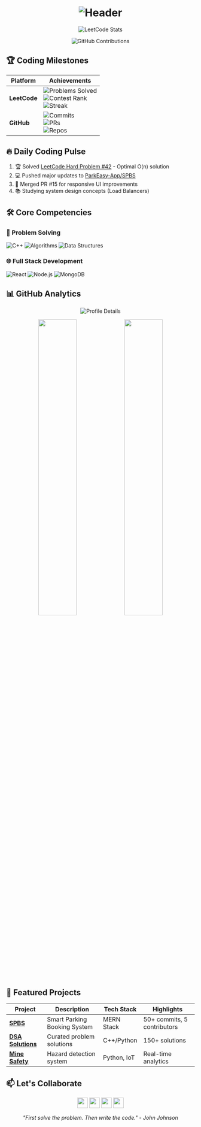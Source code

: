 <h1 align="center">
  <img src="https://readme-typing-svg.herokuapp.com?font=Righteous&size=35&duration=4000&color=38BDF8&center=true&vCenter=true&width=800&lines=Thamilarasan+G P;Building+Innovative+Tech+for+Safer+Mines;Full+Stack+Developer+%7C+DSA+Specialist" alt="Header" />
</h1>

<div align="center">
  
  ![LeetCode Stats](https://leetcard.jacoblin.cool/thamilarasangp?theme=dark&font=Roboto&ext=contest,heatmap)
  
  ![GitHub Contributions](https://github-readme-activity-graph.vercel.app/graph?username=Thamilarasan-gp&theme=github-dark&hide_border=true&area=true&custom_title=My%20Development%20Trajectory)
  
</div>

## 🏆 Coding Milestones

<div align="center">
  
  | Platform | Achievements |
  |----------|--------------|
  | **LeetCode** | ![Problems Solved](https://img.shields.io/badge/Solved-300%2B%20Problems-FFA116?logo=leetcode) <br> ![Contest Rank](https://img.shields.io/badge/Contest%20Rank-Top%2010%25-FFA116) <br> ![Streak](https://img.shields.io/badge/Current%20Streak-50%2B%20Days-FFA116) |
  | **GitHub** | ![Commits](https://img.shields.io/badge/Total%20Commits-500%2B-brightgreen) <br> ![PRs](https://img.shields.io/badge/Pull%20Requests-30%2B-blue) <br> ![Repos](https://img.shields.io/badge/Public%20Repos-15%2B-orange) |
  
</div>

## 🔥 Daily Coding Pulse

<!--START_SECTION:activity-->
1. 🏆 Solved [LeetCode Hard Problem #42](https://leetcode.com/problems/trapping-rain-water/) - Optimal O(n) solution
2. 💻 Pushed major updates to [ParkEasy-App/SPBS](https://github.com/ParkEasy-App/SPBS)
3. 🚀 Merged PR #15 for responsive UI improvements
4. 📚 Studying system design concepts (Load Balancers)
<!--END_SECTION:activity-->

## 🛠️ Core Competencies

### 🧠 Problem Solving
![C++](https://img.shields.io/badge/C%2B%2B-Expert-00599C?logo=c%2B%2B&logoColor=white)
![Algorithms](https://img.shields.io/badge/Algorithms-Advanced-00B4D8?logo=thealgorithms)
![Data Structures](https://img.shields.io/badge/Data%20Structures-Advanced-0096C7)

### 🌐 Full Stack Development
![React](https://img.shields.io/badge/React-Expert-61DAFB?logo=react&logoColor=black)
![Node.js](https://img.shields.io/badge/Node.js-Advanced-339933?logo=node.js&logoColor=white)
![MongoDB](https://img.shields.io/badge/MongoDB-Proficient-47A248?logo=mongodb&logoColor=white)

## 📊 GitHub Analytics

<div align="center">
  
  ![Profile Details](https://github-profile-summary-cards.vercel.app/api/cards/profile-details?username=Thamilarasan-gp&theme=github_dark)
  
  <img width="45%" src="https://github-readme-stats.vercel.app/api/top-langs/?username=Thamilarasan-gp&layout=compact&theme=vision-friendly-dark&hide=html,css" />
  <img width="45%" src="https://github-readme-stats.vercel.app/api?username=Thamilarasan-gp&show_icons=true&theme=github_dark&include_all_commits=true" />
  
</div>

## 🌟 Featured Projects

| Project | Description | Tech Stack | Highlights |
|---------|-------------|------------|------------|
| **[SPBS](https://github.com/ParkEasy-App/SPBS)** | Smart Parking Booking System | MERN Stack | 50+ commits, 5 contributors |
| **[DSA Solutions](https://github.com/Thamilarasan-gp/LeetCode-Solutions)** | Curated problem solutions | C++/Python | 150+ solutions |
| **[Mine Safety](https://github.com/Thamilarasan-gp/Mine-Safety)** | Hazard detection system | Python, IoT | Real-time analytics |

## 📫 Let's Collaborate
<p align="center">
  <a href="https://www.linkedin.com/in/thamilarasan-gp-343958281/"><img src="https://img.shields.io/badge/-LinkedIn-0A66C2?logo=linkedin&logoColor=white" height="28"/></a>
  <a href="https://leetcode.com/u/thamilarasangp/"><img src="https://img.shields.io/badge/-LeetCode-FFA116?logo=leetcode&logoColor=black" height="28"/></a>
  <a href="mailto:your-email@example.com"><img src="https://img.shields.io/badge/-Email-D14836?logo=gmail&logoColor=white" height="28"/></a>
  <a href="https://github.com/Thamilarasan-gp"><img src="https://img.shields.io/badge/-GitHub-181717?logo=github&logoColor=white" height="28"/></a>
</p>

<p align="center">
  <em>"First solve the problem. Then write the code." - John Johnson</em>
</p>
